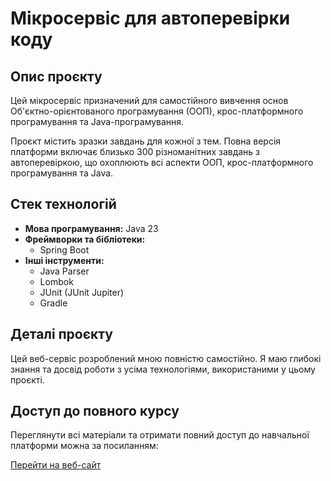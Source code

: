 # Мікросервіс для автоперевірки коду

## Опис проєкту

Цей мікросервіс призначений для самостійного вивчення основ Об'єктно-орієнтованого програмування (ООП), крос-платформного
програмування та Java-програмування.

Проєкт містить зразки завдань для кожної з тем. Повна версія платформи включає близько 300 різноманітних
завдань з автоперевіркою, що охоплюють всі аспекти ООП, крос-платформного програмування та Java.

## Стек технологій

- **Мова програмування:** Java 23
- **Фреймворки та бібліотеки:**
    - Spring Boot
- **Інші інструменти:**
    - Java Parser
    - Lombok
    - JUnit (JUnit Jupiter)
    - Gradle

## Деталі проєкту

Цей веб-сервіс розроблений мною повністю самостійно. Я маю глибокі знання та досвід роботи з усіма технологіями,
використаними у цьому проєкті.

## Доступ до повного курсу

Переглянути всі матеріали та отримати повний доступ до навчальної платформи можна за посиланням:

[Перейти на веб-сайт](https://js-java-learn-app.vercel.app/signup.html)
